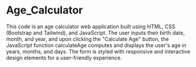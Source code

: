 # Age_Calculator
This code is an age calculator web application built using HTML, CSS (Bootstrap and Tailwind), and JavaScript. 
The user inputs their birth date, month, and year, and upon clicking the "Calculate Age" button, the JavaScript function calculateAge computes and displays the user's age in years, months, and days.
The form is styled with responsive and interactive design elements for a user-friendly experience.
